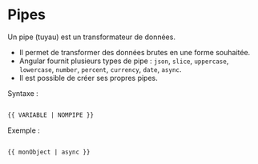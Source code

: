 # Pipes

Un pipe (tuyau) est un transformateur de données.
* Il permet de transformer des données brutes en une forme souhaitée.
* Angular fournit plusieurs types de pipe : `json`, `slice`, `uppercase`, `lowercase`, `number`, `percent`, `currency`, `date`, `async`.
* Il est possible de créer ses propres pipes.

Syntaxe :

```html

{{ VARIABLE | NOMPIPE }}
```

Exemple : 

```html

{{ monObject | async }}

```